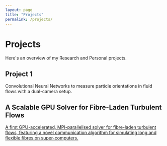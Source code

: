 ```yaml
---
layout: page
title: "Projects"
permalink: /projects/
---
```


# Projects

Here's an overview of my Research and Personal projects.

## Project 1

Convolutional Neural Networks to measure particle orientations in fluid flows with a dual-camera setup.

## A Scalable GPU Solver for Fibre-Laden Turbulent Flows

[A first GPU-accelerated, MPI-parallelised solver for fibre-laden turbulent flows, featuring a novel communication algorithm for simulating long and flexible fibres on super-computers.](/projects/hpc/)
